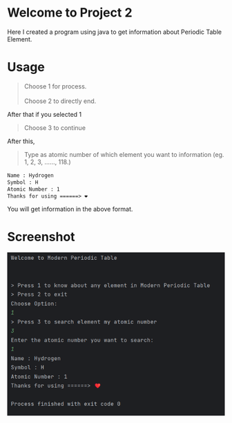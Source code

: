 # Welcome to Project 2
Here I created a program using java to get information about Periodic Table Element.

# Usage
> Choose 1 for process. <br> <br>
> Choose 2 to directly end. <br>

After that if you selected 1

> Choose 3 to continue

After this,

>Type as atomic number of which element you want to information (eg. 1, 2, 3, ......, 118.)

```
Name : Hydrogen
Symbol : H
Atomic Number : 1
Thanks for using ======> ❤️ 
```


You will get information in the above format.

# Screenshot

<img src="./pics/no.1.png">